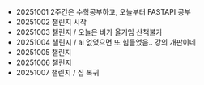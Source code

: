 - 20251001 2주간은 수학공부하고, 오늘부터 FASTAPI 공부
- 20251002 챌린지 시작
- 20251003 챌린지 / 오늘은 비가 올거임 산책불가
- 20251004 챌린지 / ai 없었으면 또 힘들었음.. 강의 개판이네
- 20251005 챌린지 
- 20251006 챌린지 
- 20251007 챌린지 / 집 복귀
